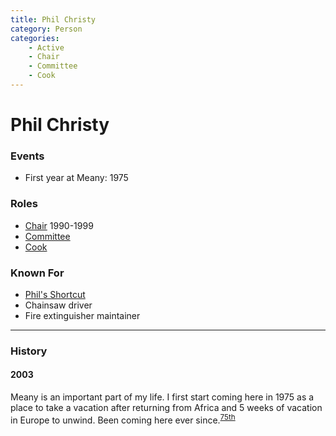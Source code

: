 ```yaml
---
title: Phil Christy
category: Person
categories:
    - Active
    - Chair
    - Committee
    - Cook
---
```

# Phil Christy
### Events
- First year at Meany: 1975

### Roles
- [Chair](Chair) 1990-1999
- [Committee](Committee)
- [Cook](Cook)

### Known For
- [Phil's Shortcut](Phil's-Shortcut)
- Chainsaw driver
- Fire extinguisher maintainer

---
### History
#### 2003

Meany is an important part of my life. I first start coming here in 1975 as a place to take a vacation after returning from Africa and 5 weeks of vacation in Europe to unwind. Been coming here ever since.<sup>[75th][]</sup>

[75th]: Anniversary#75th